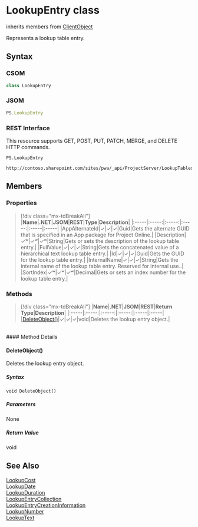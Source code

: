 [comment]: # (Name:LookupEntry)
[comment]: # (Name:Microsoft.ProjectServer.LookupEntry)
[comment]: # (Type:class)
[comment]: # (Status:Verified)

# <a name="name"></a>LookupEntry class

inherits members from [ClientObject](https://msdn.microsoft.com/en-us/library/microsoft.sharepoint.client.clientobject.aspx)<br/>

<a name="description"></a>Represents a lookup table entry.

## <a name="syntax"></a>Syntax

### CSOM

```cs
class LookupEntry 
```
### JSOM

```javascript
PS.LookupEntry
```
### REST Interface

This resource supports GET, POST, PUT, PATCH, MERGE, and DELETE HTTP commands.

```
PS.LookupEntry

http://contoso.sharepoint.com/sites/pwa/_api/ProjectServer/LookupTables('{tableid}')/Entries('{entryid}')
```

## <a name="members"></a>Members

### <a name="properties"></a>Properties
> [!div class="mx-tdBreakAll"]
|**Name**|**.NET**|**JSOM**|**REST**|**Type**|**Description**|
|:-----|:-----:|:-----:|:-----:|:-----|:-----|
|<a name="AppAlternateId"></a>AppAlternateId|&#x2713;|&#x2713;|&#x2713;|Guid|Gets the alternate GUID that is specified in an App package for Project Online.|
|<a name="Description"></a>Description|&#x2713;&#x02B7;|&#x2713;&#x02B7;|&#x2713;&#x02B7;|String|Gets or sets the description of the lookup table entry.|
|<a name="FullValue"></a>FullValue|&#x2713;|&#x2713;|&#x2713;|String|Gets the concatenated value of a hierarchical text lookup table entry.|
|<a name="Id"></a>Id|&#x2713;|&#x2713;|&#x2713;|Guid|Gets the GUID for the lookup table entry.|
|<a name="InternalName"></a>InternalName|&#x2713;|&#x2713;|&#x2713;|String|Gets the internal name of the lookup table entry. Reserved for internal use..|
|<a name="SortIndex"></a>SortIndex|&#x2713;&#x02B7;|&#x2713;&#x02B7;|&#x2713;&#x02B7;|Decimal|Gets or sets an index number for the lookup table entry.|

### <a name="methods"></a>Methods
> [!div class="mx-tdBreakAll"]
|**Name**|**.NET**|**JSOM**|**REST**|**Return Type**|**Description**|
|:-----|:-----:|:-----:|:-----:|:-----|:-----|
|[DeleteObject()](#DeleteObject__)|&#x2713;|&#x2713;|&#x2713;|void|Deletes the lookup entry object.|

<br/>
#### Method Details

#### <a name="DeleteObject__"></a>DeleteObject()
 
Deletes the lookup entry object.

##### Syntax

```
void DeleteObject()
```

##### Parameters

None

##### Return Value

void

## <a name="seeAlso"></a>See Also

[LookupCost](LookupCost.md)<br/>
[LookupDate](LookupDate.md)<br/>
[LookupDuration](LookupDuration.md)<br/>
[LookupEntryCollection](LookupEntryCollection.md)<br/>
[LookupEntryCreationInformation](LookupEntryCreationInformation.md)<br/>
[LookupNumber](LookupNumber.md)<br/>
[LookupText](LookupText.md)<br/>
